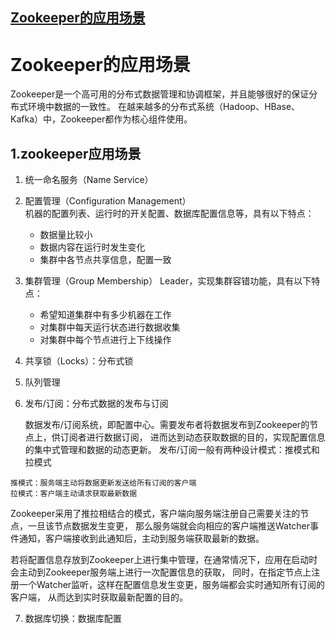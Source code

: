 ## [Zookeeper的应用场景](https://www.jianshu.com/p/6af7362701c5)

# Zookeeper的应用场景

Zookeeper是一个高可用的分布式数据管理和协调框架，并且能够很好的保证分布式环境中数据的一致性。
在越来越多的分布式系统（Hadoop、HBase、Kafka）中，Zookeeper都作为核心组件使用。

## 1.zookeeper应用场景

1. 统一命名服务（Name Service）

2. 配置管理（Configuration Management）   
   机器的配置列表、运行时的开关配置、数据库配置信息等，具有以下特点：
   - 数据量比较小
   - 数据内容在运行时发生变化
   - 集群中各节点共享信息，配置一致

3. 集群管理（Group Membership）
Leader，实现集群容错功能，具有以下特点：

   - 希望知道集群中有多少机器在工作
   - 对集群中每天运行状态进行数据收集
   - 对集群中每个节点进行上下线操作

4. 共享锁（Locks）：分布式锁

5. 队列管理

6. 发布/订阅：分布式数据的发布与订阅   

   数据发布/订阅系统，即配置中心。需要发布者将数据发布到Zookeeper的节点上，供订阅者进行数据订阅，
进而达到动态获取数据的目的，实现配置信息的集中式管理和数据的动态更新。
发布/订阅一般有两种设计模式：推模式和拉模式
```
推模式：服务端主动将数据更新发送给所有订阅的客户端
拉模式：客户端主动请求获取最新数据
```
Zookeeper采用了推拉相结合的模式，客户端向服务端注册自己需要关注的节点，一旦该节点数据发生变更，
那么服务端就会向相应的客户端推送Watcher事件通知，客户端接收到此通知后，主动到服务端获取最新的数据。

若将配置信息存放到Zookeeper上进行集中管理，在通常情况下，应用在启动时会主动到Zookeeper服务端上进行一次配置信息的获取，
同时，在指定节点上注册一个Watcher监听，这样在配置信息发生变更，服务端都会实时通知所有订阅的客户端，
从而达到实时获取最新配置的目的。

7. 数据库切换：数据库配置
